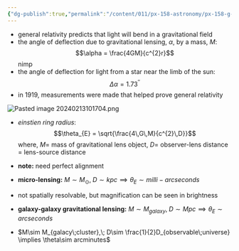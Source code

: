 ```yaml
---
{"dg-publish":true,"permalink":"/content/011/px-158-astronomy/px-158-g-astronomical-masses/px-158-g3-gravitational-lensing/","created":"2024-11-25T10:50:32.000+00:00","updated":"2024-11-26T20:13:43.683+00:00"}
---
```


- general relativity predicts that light will bend in a gravitational field
- the angle of deflection due to gravitational lensing, $\alpha$, by a mass, $M:$ 
$$\alpha = \frac{4GM}{c^{2}r}$$ nimp
- the angle of deflection for light from a star near the limb of the sun: 
$$\Delta\alpha = 1.73^{''}$$
- in $1919$, measurements were made that helped prove general relativity

![Pasted image 20240213101704.png](/img/user/pics/Pasted%20image%2020240213101704.png)
- *einstien ring radius*: 
$$\theta_{E} = \sqrt{\frac{4\,G\,M}{c^{2}\,D}}$$
	where, $M=$ mass of gravitational lens object, $D =$ observer-lens distance $=$ lens-source distance
- **note:** need perfect alignment

- **micro-lensing:** $M\sim M_{\odot}, \; D\sim kpc \implies \theta_{E}\sim milli-arcseconds$
- not spatially resolvable, but magnification can be seen in brightness

- **galaxy-galaxy gravitational lensing:** $M\sim M_{galaxy},\; D\sim Mpc\implies \theta_{E}\sim arcseconds$

- $M\sim M_{galacy\;cluster},\; D\sim \frac{1}{2}D_{observable\;universe} \implies \theta\sim arcminutes$
